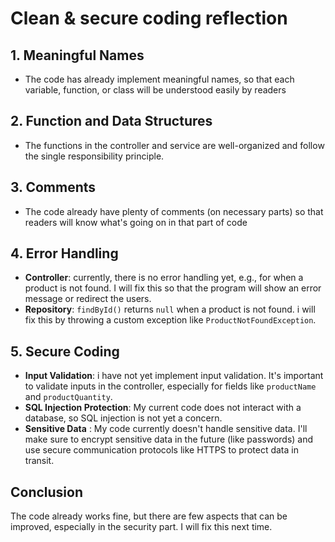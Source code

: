 # Clean & secure coding reflection

## 1. Meaningful Names
- The code has already implement meaningful names, so that each variable, function, or class will be understood easily by readers

## 2. Function and Data Structures
- The functions in the controller and service are well-organized and follow the single responsibility principle.
## 3. Comments
- The code already have plenty of comments (on necessary parts) so that readers will know what's going on in that part of code

## 4. Error Handling
- **Controller**: currently, there is no error handling yet, e.g., for when a product is not found. I will fix this so that the program will show an error message or redirect the users.
- **Repository**: `findById()` returns `null` when a product is not found. i will fix this by throwing a custom exception like `ProductNotFoundException`.

## 5. Secure Coding
- **Input Validation**: i have not yet implement input validation. It's important to validate inputs in the controller, especially for fields like `productName` and `productQuantity`.
- **SQL Injection Protection**: My current code does not interact with a database, so SQL injection is not yet a concern.
- **Sensitive Data** : My code currently doesn't handle sensitive data. I'll make sure to encrypt sensitive data in the future (like passwords) and use secure communication protocols like HTTPS to protect data in transit.

## Conclusion
The code already works fine, but there are few aspects that can be improved, especially in the security part. I will fix this next time.